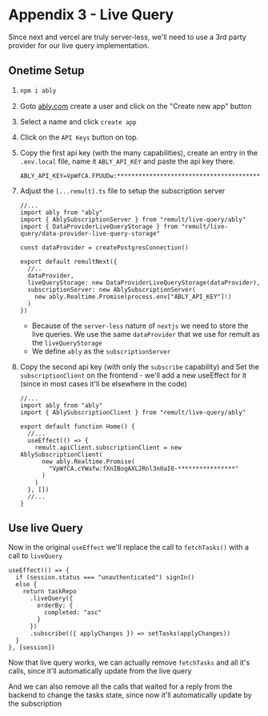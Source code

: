 # Appendix 3 - Live Query

Since next and vercel are truly server-less, we'll need to use a 3rd party provider for our live query implementation.

## Onetime Setup

1. ```sh
   npm i ably
   ```
2. Goto [ably.com](https://ably.com/) create a user and click on the "Create new app" button
3. Select a name and click `create app`
4. Click on the `API Keys` button on top.
5. Copy the first api key (with the many capabilities), create an entry in the `.env.local` file, name it `ABLY_API_KEY` and paste the api key there.

   ```
   ABLY_API_KEY=VpWfCA.FPUUDw:*******************************************
   ```

7) Adjust the `[...remult].ts` file to setup the subscription server

   ```ts{2-4,6,10-14}
   //...
   import ably from "ably"
   import { AblySubscriptionServer } from "remult/live-query/ably"
   import { DataProviderLiveQueryStorage } from "remult/live-query/data-provider-live-query-storage"

   const dataProvider = createPostgresConnection()

   export default remultNext({
     //..
     dataProvider,
     liveQueryStorage: new DataProviderLiveQueryStorage(dataProvider),
     subscriptionServer: new AblySubscriptionServer(
       new ably.Realtime.Promise(process.env["ABLY_API_KEY"]!)
     )
   })
   ```

   - Because of the `server-less` nature of `nextjs` we need to store the live queries. We use the same `dataProvider` that we use for remult as the `liveQueryStorage`
   - We define `ably` as the `subscriptionServer`

8) Copy the second api key (with only the `subscribe` capability) and Set the `subscriptionClient` on the frontend - we'll add a new useEffect for it (since in most cases it'll be elsewhere in the code)

   ```tsx{2-3,7-13}
   //...
   import ably from "ably"
   import { AblySubscriptionClient } from "remult/live-query/ably"

   export default function Home() {
     //...
     useEffect(() => {
       remult.apiClient.subscriptionClient = new AblySubscriptionClient(
         new ably.Realtime.Promise(
           "VpWfCA.cYWafw:fXnIBogAXL2Rnl3n0aI0-****************"
         )
       )
     }, [])
     //...
   }
   ```

## Use live Query

Now in the original `useEffect` we'll replace the call to `fetchTasks()` with a call to `liveQuery`

```tsx{4-10}
useEffect(() => {
  if (session.status === "unauthenticated") signIn()
  else {
    return taskRepo
      .liveQuery({
        orderBy: {
          completed: "asc"
        }
      })
      .subscribe(({ applyChanges }) => setTasks(applyChanges))
  }
}, [session])
```

Now that live query works, we can actually remove `fetchTasks` and all it's calls, since it'll automatically update from the live query

And we can also remove all the calls that waited for a reply from the backend to change the tasks state, since now it'll automatically update by the subscription
